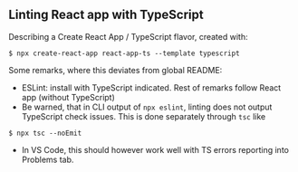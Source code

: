 ## Linting React app with TypeScript

Describing a Create React App / TypeScript flavor, created with:

```console
$ npx create-react-app react-app-ts --template typescript
```

Some remarks, where this deviates from global README:
- ESLint: install with TypeScript indicated. Rest of remarks follow React app (without TypeScript)
- Be warned, that in CLI output of `npx eslint`, linting does not output TypeScript check issues. This is done separately through `tsc` like
```console
$ npx tsc --noEmit
```
- In VS Code, this should however work well with TS errors reporting into Problems tab.
